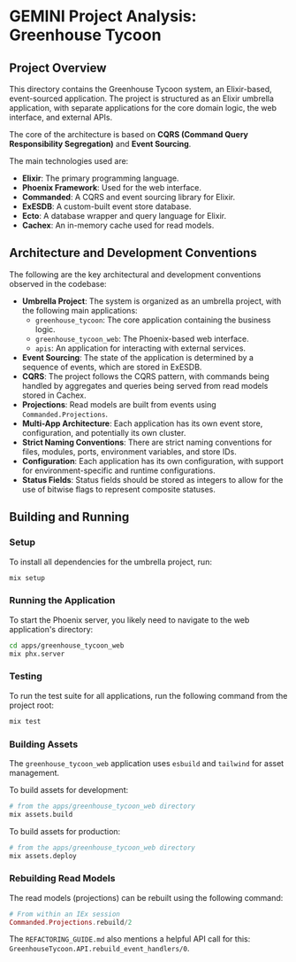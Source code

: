 # GEMINI Project Analysis: Greenhouse Tycoon

## Project Overview

This directory contains the Greenhouse Tycoon system, an Elixir-based, event-sourced application. The project is structured as an Elixir umbrella application, with separate applications for the core domain logic, the web interface, and external APIs.

The core of the architecture is based on **CQRS (Command Query Responsibility Segregation)** and **Event Sourcing**.

The main technologies used are:

*   **Elixir**: The primary programming language.
*   **Phoenix Framework**: Used for the web interface.
*   **Commanded**: A CQRS and event sourcing library for Elixir.
*   **ExESDB**: A custom-built event store database.
*   **Ecto**: A database wrapper and query language for Elixir.
*   **Cachex**: An in-memory cache used for read models.

## Architecture and Development Conventions

The following are the key architectural and development conventions observed in the codebase:

*   **Umbrella Project**: The system is organized as an umbrella project, with the following main applications:
    *   `greenhouse_tycoon`: The core application containing the business logic.
    *   `greenhouse_tycoon_web`: The Phoenix-based web interface.
    *   `apis`: An application for interacting with external services.
*   **Event Sourcing**: The state of the application is determined by a sequence of events, which are stored in ExESDB.
*   **CQRS**: The project follows the CQRS pattern, with commands being handled by aggregates and queries being served from read models stored in Cachex.
*   **Projections**: Read models are built from events using `Commanded.Projections`.
*   **Multi-App Architecture**: Each application has its own event store, configuration, and potentially its own cluster.
*   **Strict Naming Conventions**: There are strict naming conventions for files, modules, ports, environment variables, and store IDs.
*   **Configuration**: Each application has its own configuration, with support for environment-specific and runtime configurations.
*   **Status Fields**: Status fields should be stored as integers to allow for the use of bitwise flags to represent composite statuses.

## Building and Running

### Setup

To install all dependencies for the umbrella project, run:

```bash
mix setup
```

### Running the Application

To start the Phoenix server, you likely need to navigate to the web application's directory:

```bash
cd apps/greenhouse_tycoon_web
mix phx.server
```

### Testing

To run the test suite for all applications, run the following command from the project root:

```bash
mix test
```

### Building Assets

The `greenhouse_tycoon_web` application uses `esbuild` and `tailwind` for asset management.

To build assets for development:

```bash
# from the apps/greenhouse_tycoon_web directory
mix assets.build
```

To build assets for production:

```bash
# from the apps/greenhouse_tycoon_web directory
mix assets.deploy
```

### Rebuilding Read Models

The read models (projections) can be rebuilt using the following command:

```elixir
# From within an IEx session
Commanded.Projections.rebuild/2
```

The `REFACTORING_GUIDE.md` also mentions a helpful API call for this: `GreenhouseTycoon.API.rebuild_event_handlers/0`.
